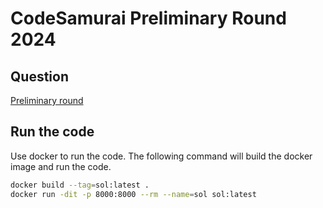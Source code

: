 # CodeSamurai Preliminary Round 2024

## Question
[Preliminary round](./Questions/[Updated]%20Preliminary%20Round%20Problem%20Statement.pdf)

## Run the code
Use docker to run the code. The following command will build the docker image and run the code.

```bash
docker build --tag=sol:latest .
docker run -dit -p 8000:8000 --rm --name=sol sol:latest
```